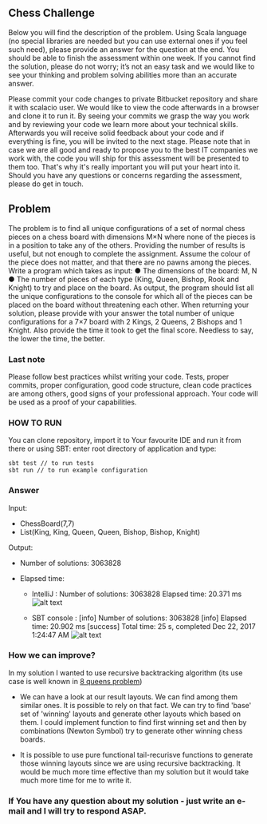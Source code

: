 ## Chess Challenge

Below you will find the description of the problem. Using Scala language (no special libraries are needed but
you can use external ones if you feel such need), please provide an answer for the question at the end. You
should be able to finish the assessment within one week. If you cannot find the solution, please do not
worry; it’s not an easy task and we would like to see your thinking and problem solving abilities more than an
accurate answer.

Please commit your code changes to private Bitbucket repository and share it with scalacio user. We
would like to view the code afterwards in a browser and clone it to run it. By seeing your commits we grasp
the way you work and by reviewing your code we learn more about your technical skills.
Afterwards you will receive solid feedback about your code and if everything is fine, you will be invited to the
next stage. Please note that in case we are all good and ready to propose you to the best IT
companies we work with, the code you will ship for this assessment will be presented to them too.
That's why it's really important you will put your heart into it. Should you have any questions or concerns
regarding the assessment, please do get in touch.
## Problem

The problem is to find all unique configurations of a set of normal chess pieces on a chess board with
dimensions M×N where none of the pieces is in a position to take any of the others. Providing the number of
results is useful, but not enough to complete the assignment. Assume the colour of the piece does not
matter, and that there are no pawns among the pieces.
Write a program which takes as input:
    ● The dimensions of the board: M, N
    ● The number of pieces of each type (King, Queen, Bishop, Rook and Knight) to try and place on the
board.
As output, the program should list all the unique configurations to the console for which all of the pieces can
be placed on the board without threatening each other.
When returning your solution, please provide with your answer the total number of unique configurations for
a 7×7 board with 2 Kings, 2 Queens, 2 Bishops and 1 Knight. Also provide the time it took to get
the final score. Needless to say, the lower the time, the better.


### Last note

Please follow best practices whilst writing your code. Tests, proper commits, proper configuration, good
code structure, clean code practices are among others, good signs of your professional approach. Your
code will be used as a proof of your capabilities.


### HOW TO RUN

You can clone repository, import it to Your favourite IDE and run it from there or using SBT: enter root directory of application and type:
```
sbt test // to run tests 
sbt run // to run example configuration 
````


### Answer

Input:

- ChessBoard(7,7)
- List(King, King, Queen, Queen, Bishop, Bishop, Knight)

Output: 
- Number of solutions: 3063828
- Elapsed time:
    
    - IntelliJ : 
    Number of solutions: 3063828
    Elapsed time: 20.371 ms
    ![alt text](images/intelliJ.png)
    
    - SBT console : 
    [info] Number of solutions: 3063828
    [info] Elapsed time: 20.902 ms
    [success] Total time: 25 s, completed Dec 22, 2017 1:24:47 AM
    ![alt text](images/sbtConsole.png)

### How we can improve?

In my solution I wanted to use recursive backtracking algorithm (its use case is well known in [8 queens problem](https://en.wikipedia.org/wiki/Eight_queens_puzzle)) 

- We can have a look at our result layouts. We can find among them similar ones. It is possible to rely on that fact. We can try to find 'base' set of 'winning' layouts and generate other layouts which based on them. I could implement function to find first winning set and then by combinations (Newton Symbol) try to generate other winning chess boards. 

- It is possible to use pure functional tail-recurisve functions to generate those winning layouts since we are using recursive backtracking. It would be much more time effective than my solution but it would take much more time for me to write it. 

### If You have any question about my solution - just write an e-mail and I will try to respond ASAP. 